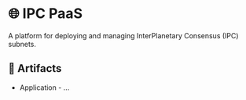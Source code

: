 # 🌐 IPC PaaS

A platform for deploying and managing InterPlanetary Consensus (IPC) subnets.

## 🔗 Artifacts

- Application - ...
